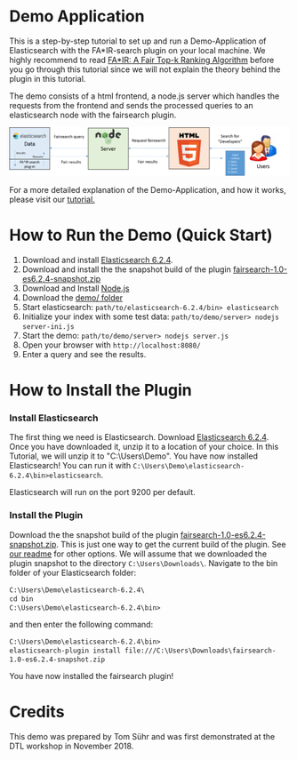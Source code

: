# Demo Application

This is a step-by-step tutorial to set up and run a Demo-Application of Elasticsearch with the FA*IR-search plugin on your local machine.
We highly recommend to read [FA*IR: A Fair Top-k Ranking Algorithm](https://arxiv.org/abs/1706.06368) before you go through this tutorial since we will not explain the theory behind the plugin in this tutorial.

The demo consists of a html frontend, a node.js server which handles the requests from the frontend and sends the processed queries to an elasticsearch node with the fairsearch plugin.

![](https://github.com/fair-search/fairsearch-elasticsearch-plugin/blob/master/res/demoInfrastructure.png)

For a more detailed explanation of the Demo-Application, and how it works, please visit our [tutorial.](TUTORIAL.md)

# How to Run the Demo (Quick Start)

1. Download and install [Elasticsearch 6.2.4](https://www.elastic.co/de/downloads/past-releases/elasticsearch-6-2-4).
2. Download and install the the snapshot build of the plugin [fairsearch-1.0-es6.2.4-snapshot.zip](https://github.com/fair-search/fairsearch-elasticsearch-plugin/blob/master/fairsearch-1.0-es6.2.4-snapshot.zip)
3. Download and Install [Node.js](https://nodejs.org/en/download/)
4. Download the [demo/ folder](.)
5. Start elasticsearch: `path/to/elasticsearch-6.2.4/bin> elasticsearch`
6. Initialize your index with some test data: `path/to/demo/server> nodejs server-ini.js`
7. Start the demo: `path/to/demo/server> nodejs server.js`
8. Open your browser with `http://localhost:8080/` 
9. Enter a query and see the results.

# How to Install the Plugin

### Install Elasticsearch

The first thing we need is Elasticsearch. Download [Elasticsearch 6.2.4](https://www.elastic.co/de/downloads/past-releases/elasticsearch-6-2-4).
Once you have downloaded it, unzip it to a location of your choice. In this Tutorial, we will unzip it to "C:\Users\Demo\".
You have now installed Elasticsearch! You can run it with `C:\Users\Demo\elasticsearch-6.2.4\bin>elasticsearch`.

Elasticsearch will run on the port 9200 per default.

### Install the Plugin
Download the the snapshot build of the plugin [fairsearch-1.0-es6.2.4-snapshot.zip](https://github.com/fair-search/fairsearch-elasticsearch-plugin). This is just one way to get the current build of the plugin. See [our readme](https://github.com/fair-search/fairsearch-elasticsearch-plugin/blob/master/README.md) for other options.
We will assume that we downloaded the plugin snapshot to the directory `C:\Users\Downloads\`. 
Navigate to the bin folder of your Elasticsearch folder:
```
C:\Users\Demo\elasticsearch-6.2.4\
cd bin
C:\Users\Demo\elasticsearch-6.2.4\bin>
```
and then enter the following command:
```
C:\Users\Demo\elasticsearch-6.2.4\bin>
elasticsearch-plugin install file:///C:\Users\Downloads\fairsearch-1.0-es6.2.4-snapshot.zip
```
You have now installed the fairsearch plugin!

# Credits

This demo was prepared by Tom Sühr and was first demonstrated at the DTL workshop in November 2018.
